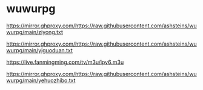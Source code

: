 # wuwurpg

https://mirror.ghproxy.com/https://raw.githubusercontent.com/ashsteins/wuwurpg/main/ziyong.txt

https://mirror.ghproxy.com/https://raw.githubusercontent.com/ashsteins/wuwurpg/main/yiguoduan.txt

https://live.fanmingming.com/tv/m3u/ipv6.m3u


https://mirror.ghproxy.com/https://raw.githubusercontent.com/ashsteins/wuwurpg/main/yehuozhibo.txt
